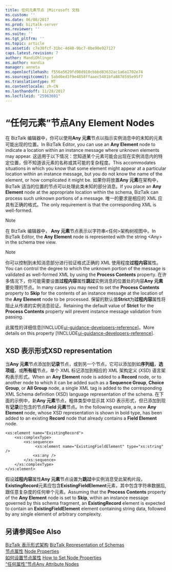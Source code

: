 ```yaml
---
title: 任何元素节点 |Microsoft 文档
ms.custom: ''
ms.date: 06/08/2017
ms.prod: biztalk-server
ms.reviewer: ''
ms.suite: ''
ms.tgt_pltfrm: ''
ms.topic: article
ms.assetid: c7e30fcf-31bc-4d48-9bc7-0be90e927127
caps.latest.revision: 7
author: MandiOhlinger
ms.author: mandia
manager: anneta
ms.openlocfilehash: f556a5629fd98d910cbbbd83632ac1a6a1702e74
ms.sourcegitcommit: 5abd0ed3f9e4858ffaaec5481bfa8878595e95f7
ms.translationtype: MT
ms.contentlocale: zh-CN
ms.lasthandoff: 11/28/2017
ms.locfileid: "25963691"
---
```

# <a name="any-element-nodes"></a><span data-ttu-id="ae9ca-102">“任何元素”节点</span><span class="sxs-lookup"><span data-stu-id="ae9ca-102">Any Element Nodes</span></span>
<span data-ttu-id="ae9ca-103">在 BizTalk 编辑器中，你可以使用**Any 元素**节点以指示实例消息中的未知的元素可能出现的位置。</span><span class="sxs-lookup"><span data-stu-id="ae9ca-103">In BizTalk Editor, you can use an **Any Element** node to indicate a location within an instance message where unknown elements may appear.</span></span> <span data-ttu-id="ae9ca-104">这适用于以下情况：您知道某个元素可能会出现在实例消息内的特定位置，但不知道该元素的名称或其可能的复杂程度。</span><span class="sxs-lookup"><span data-stu-id="ae9ca-104">This accommodates situations in which you know that some element might appear at a particular location within an instance message, but you do not know the name of the element, or how complicated it might be.</span></span> <span data-ttu-id="ae9ca-105">如果你将放置**Any 元素**在架构中，BizTalk 适当的位置的节点可以处理此类未知的部分消息。</span><span class="sxs-lookup"><span data-stu-id="ae9ca-105">If you place an **Any Element** node at the appropriate location within the schema, BizTalk can process such unknown portions of a message.</span></span> <span data-ttu-id="ae9ca-106">唯一的要求是相应的 XML 应具有正确的格式。</span><span class="sxs-lookup"><span data-stu-id="ae9ca-106">The only requirement is that the corresponding XML is well-formed.</span></span>  
  
> [!NOTE]
>  <span data-ttu-id="ae9ca-107">在 BizTalk 编辑器中， **Any 元素**节点表示以字符串\<任何\>架构树视图中。</span><span class="sxs-lookup"><span data-stu-id="ae9ca-107">In BizTalk Editor, the **Any Element** node is represented with the string \<Any\> in the schema tree view.</span></span>  
  
> [!NOTE]
>  <span data-ttu-id="ae9ca-108">你可以控制到未知消息部分进行验证格式正确的 XML 使用程度**过程内容**属性。</span><span class="sxs-lookup"><span data-stu-id="ae9ca-108">You can control the degree to which the unknown portion of the message is validated as well-formed XML by using the **Process Contents** property.</span></span> <span data-ttu-id="ae9ca-109">在许多情况下，你可能需要设置**过程内容**属性**跳过**实例消息的位置处的内容**Any 元素**要处理的节点。</span><span class="sxs-lookup"><span data-stu-id="ae9ca-109">In many cases you may need to set the **Process Contents** property to **Skip** for the contents of an instance message at the location of the **Any Element** node to be processed.</span></span> <span data-ttu-id="ae9ca-110">保留的默认值**Strict**为**过程内容**属性将阻止从传递的实例消息验证。</span><span class="sxs-lookup"><span data-stu-id="ae9ca-110">Retaining the default value of **Strict** for the **Process Contents** property will prevent instance message validation from passing.</span></span>  
> 
> <span data-ttu-id="ae9ca-111">此属性的详细信息[!INCLUDE[ui-guidance-developers-reference](../includes/ui-guidance-developers-reference.md)]。</span><span class="sxs-lookup"><span data-stu-id="ae9ca-111">More details on this property [!INCLUDE[ui-guidance-developers-reference](../includes/ui-guidance-developers-reference.md)].</span></span>
  
## <a name="xsd-representation"></a><span data-ttu-id="ae9ca-112">XSD 表示形式</span><span class="sxs-lookup"><span data-stu-id="ae9ca-112">XSD representation</span></span>  
 <span data-ttu-id="ae9ca-113">当**Any 元素**节点添加到**记录**节点，或到另一个节点，它可以添加到如**序列组**，**选项组**，或**所有组**节点，单个 XML 标记添加到相应的 XML 架构定义 (XSD) 语言架构表示形式。</span><span class="sxs-lookup"><span data-stu-id="ae9ca-113">When an **Any Element** node is added to a **Record** node, or to another node to which it can be added such as a **Sequence Group**, **Choice Group**, or **All Group** node, a single XML tag is added to the corresponding XML Schema definition (XSD) language representation of the schema.</span></span> <span data-ttu-id="ae9ca-114">在下面的示例中，新**Any 元素**节点，粗体类型中显示其 XSD 表示形式，但已添加到现有**记录**已包含的节点**Field 元素**节点。</span><span class="sxs-lookup"><span data-stu-id="ae9ca-114">In the following example, a new **Any Element** node, whose XSD representation is shown in bold type, has been added to an existing **Record** node that already contains a **Field Element** node.</span></span>  
  
```  
<xs:element name="ExistingRecord">  
    <xs:complexType>  
        <xs:sequence>  
             <xs:element name="ExistingFieldElement" type="xs:string" />  
            <xs:any />  
        </xs:sequence>  
    </xs:complexType>  
</xs:element>  
```  
  
 <span data-ttu-id="ae9ca-115">假设**过程内容**属性**Any 元素**节点设置为**跳过**中实例消息受此架构片段， **ExistingRecord**元素应包含**ExistingFieldElement**元素，其中包含字符串数据后, 跟任意复杂度的任何单个元素。</span><span class="sxs-lookup"><span data-stu-id="ae9ca-115">Assuming that the **Process Contents** property of the **Any Element** node is set to **Skip**, within an instance message governed by this schema fragment, an **ExistingRecord** element is expected to contain an **ExistingFieldElement** element containing string data, followed by any single element of arbitrary complexity.</span></span>  
  
## <a name="see-also"></a><span data-ttu-id="ae9ca-116">另请参阅</span><span class="sxs-lookup"><span data-stu-id="ae9ca-116">See Also</span></span>  
 <span data-ttu-id="ae9ca-117">[BizTalk 表示形式架构](../core/biztalk-representation-of-schemas.md) </span><span class="sxs-lookup"><span data-stu-id="ae9ca-117">[BizTalk Representation of Schemas](../core/biztalk-representation-of-schemas.md) </span></span>  
 <span data-ttu-id="ae9ca-118">[节点属性](../core/node-properties.md) </span><span class="sxs-lookup"><span data-stu-id="ae9ca-118">[Node Properties](../core/node-properties.md) </span></span>  
 <span data-ttu-id="ae9ca-119">[如何设置节点属性](../core/how-to-set-node-properties.md) </span><span class="sxs-lookup"><span data-stu-id="ae9ca-119">[How to Set Node Properties](../core/how-to-set-node-properties.md) </span></span>  
 [<span data-ttu-id="ae9ca-120">“任何属性”节点</span><span class="sxs-lookup"><span data-stu-id="ae9ca-120">Any Attribute Nodes</span></span>](../core/any-attribute-nodes.md)